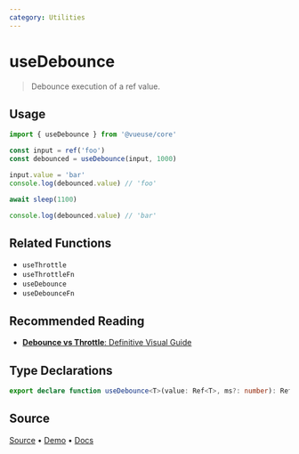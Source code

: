 ```yaml
---
category: Utilities
---
```


# useDebounce

> Debounce execution of a ref value.

## Usage

```js {4}
import { useDebounce } from '@vueuse/core'

const input = ref('foo')
const debounced = useDebounce(input, 1000)

input.value = 'bar'
console.log(debounced.value) // 'foo'

await sleep(1100)

console.log(debounced.value) // 'bar'
```

## Related Functions

- `useThrottle`
- `useThrottleFn`
- `useDebounce`
- `useDebounceFn`

## Recommended Reading

- [**Debounce vs Throttle**: Definitive Visual Guide](https://redd.one/blog/debounce-vs-throttle)


<!--FOOTER_STARTS-->
## Type Declarations

```typescript
export declare function useDebounce<T>(value: Ref<T>, ms?: number): Ref<T>
```

## Source

[Source](https://github.com/antfu/vueuse/blob/master/packages/shared/useDebounce/index.ts) • [Demo](https://github.com/antfu/vueuse/blob/master/packages/shared/useDebounce/demo.vue) • [Docs](https://github.com/antfu/vueuse/blob/master/packages/shared/useDebounce/index.md)


<!--FOOTER_ENDS-->